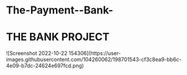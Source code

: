 # The-Payment--Bank-

<h1>THE BANK PROJECT</h1>
![Screenshot 2022-10-22 154306](https://user-images.githubusercontent.com/104260062/198701543-cf3c8ea9-bb6c-4e09-b7dc-24624e697fcd.png)
